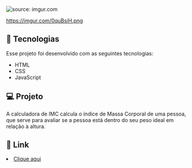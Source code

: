 <div>
  <img src="https://imgur.com/0quBsiH.png" title="source: imgur.com" />
</div>

https://imgur.com/0quBsiH.png

## 🧪 Tecnologias

Esse projeto foi desenvolvido com as seguintes tecnologias:

<ul>
  <li>HTML</li>
  
  <li>CSS</li>
  
  <li>JavaScript</li>
</ul>

## 💻 Projeto 
A calculadora de IMC calcula o índice de Massa Corporal de uma pessoa, que serve para avaliar se a pessoa está dentro do seu peso ideal em relação à altura.

## 🔗 Link

<li><a href="https://calculadoraimcdg.vercel.app">Clique aqui</a></li>
